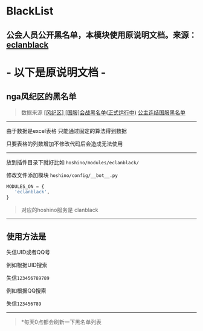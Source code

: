# BlackList
## **公会人员公开黑名单，本模块使用原说明文档。来源：[**eclanblack**](https://github.com/pcrbot/erinilis-modules/tree/master/eclanblack)**
# - 以下是原说明文档 -
## nga风纪区的黑名单

> 数据来源 
> [[风纪区] [国服]会战黑名单(正式运行中)](https://bbs.nga.cn/read.php?tid=22042044&_ff=-10308342&rand=294)
> [公主连结国服黑名单](https://docs.qq.com/sheet/DV1JqSHJ5aEVNUG1q)

---

由于数据是excel表格 只能通过固定的算法得到数据

只要表格的列数增加不修改代码后会造成无法使用

---
放到插件目录下就好比如 `hoshino/modules/eclanblack/`

修改文件添加模块 `hoshino/config/__bot__.py`
```python
MODULES_ON = {
   'eclanblack',
}
```

> 对应的hoshino服务是 clanblack

---

## 使用方法是

失信UID或者QQ号

例如根据UID搜索

失信`123456789789`

例如根据QQ搜索

失信`123456789`

---
>*每天0点都会刷新一下黑名单列表